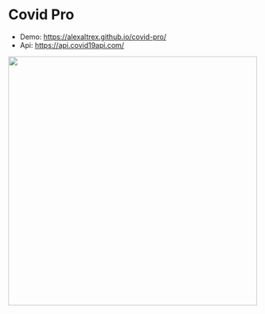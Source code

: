 # Covid Pro
* Demo: https://alexaltrex.github.io/covid-pro/
* Api: https://api.covid19api.com/

<img src="https://user-images.githubusercontent.com/56224288/187073749-615feb8b-7fcf-4e84-a035-fd94e1e44506.jpg" width="500" >


